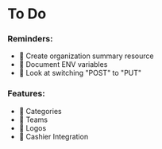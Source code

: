 # To Do

### Reminders:

+ :black_square_button: Create organization summary resource
+ :black_square_button: Document ENV variables
+ :black_square_button: Look at switching "POST" to "PUT"

### Features:

+ :black_square_button: Categories
+ :black_square_button: Teams
+ :black_square_button: Logos
+ :black_square_button: Cashier Integration
